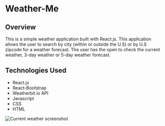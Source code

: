 # Weather-Me

## Overview
This is a simple weather application built with React.js. This application allows the user to search by city (within or outside the U.S) or by U.S zipcode for a weather forecast. The user has the open to check the current weather, 3-day weather or 5-day weather forecast. 

## Technologies Used
- React.js
- React-Bootstrap
- Weatherbit.io API
- Javascript
- CSS
- HTML

![Current weather screenshot](file:///Users/ross/Desktop/CurrentWeather.png)


